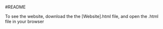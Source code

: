 #README 

To see the website, download the the [Website].html file, and open the .html file in your browser






